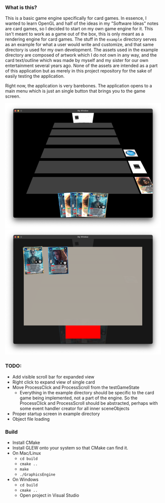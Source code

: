 ### What is this?

This is a basic game engine specifically for card games. In essence, I wanted to learn OpenGL and half of the ideas in my "Software Ideas" notes are card games, so I decided to start on my own game engine for it. This isn't meant to work as a game out of the box, this is only meant as a rendering engine for card games. The stuff in the `example` directory serves as an example for what a user would write and customize, and that same directory is used for my own development. The assets used in the example directory are composed of artwork which I do not own in any way, and the card text/outline which was made by myself and my sister for our own entertainment several years ago. None of the assets are intended as a part of this application but as merely in this project repository for the sake of easily testing the application.

Right now, the application is very barebones. The application opens to a main menu which is just an single button that brings you to the game screen.

![Screenshot 1](./README/1.png "Screenshot 1")
![Screenshot 2](./README/2.png "Screenshot 2")

### TODO:
- Add visible scroll bar for expanded view
- Right click to expand view of single card
- Move ProcessClick and ProcessScroll from the testGameState
  - Everything in the example directory should be specific to the card game being implemented, not a part of the engine. So the ProcessClick and ProcessScroll should be abstracted, perhaps with some event handler creator for all inner sceneObjects
- Proper startup screen in example directory
- Object file loading

### Build
- Install CMake
- Install GLEW onto your system so that CMake can find it.
- On Mac/Linux
  - `cd build`
  - `cmake ..`
  - `make`
  - `./GraphicsEngine`
- On Windows
  - `cd build`
  - `cmake ..`
  - Open project in Visual Studio
